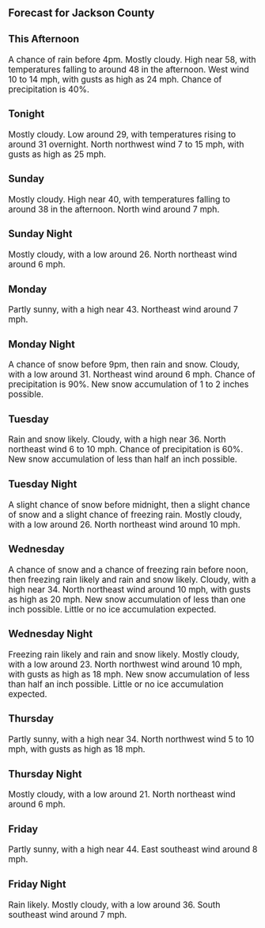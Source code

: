 <div>
   <h2>Forecast for Jackson County</h2>
   <p>
      <div style="font-size:120%">
         <h3>This Afternoon</h3>A chance of rain before 4pm. Mostly cloudy. High near 58, with temperatures falling to around 48 in the afternoon. West wind
         10 to 14 mph, with gusts as high as 24 mph. Chance of precipitation is 40%.<br></div>
   </p>
   <p>
      <div style="font-size:120%">
         <h3>Tonight</h3>Mostly cloudy. Low around 29, with temperatures rising to around 31 overnight. North northwest wind 7 to 15 mph, with gusts
         as high as 25 mph.<br></div>
   </p>
   <p>
      <div style="font-size:120%">
         <h3>Sunday</h3>Mostly cloudy. High near 40, with temperatures falling to around 38 in the afternoon. North wind around 7 mph.<br></div>
   </p>
   <p>
      <div style="font-size:120%">
         <h3>Sunday Night</h3>Mostly cloudy, with a low around 26. North northeast wind around 6 mph.<br></div>
   </p>
   <p>
      <div style="font-size:120%">
         <h3>Monday</h3>Partly sunny, with a high near 43. Northeast wind around 7 mph.<br></div>
   </p>
   <p>
      <div style="font-size:120%">
         <h3>Monday Night</h3>A chance of snow before 9pm, then rain and snow. Cloudy, with a low around 31. Northeast wind around 6 mph. Chance of precipitation
         is 90%. New snow accumulation of 1 to 2 inches possible.<br></div>
   </p>
   <p>
      <div style="font-size:120%">
         <h3>Tuesday</h3>Rain and snow likely. Cloudy, with a high near 36. North northeast wind 6 to 10 mph. Chance of precipitation is 60%. New snow
         accumulation of less than half an inch possible.<br></div>
   </p>
   <p>
      <div style="font-size:120%">
         <h3>Tuesday Night</h3>A slight chance of snow before midnight, then a slight chance of snow and a slight chance of freezing rain. Mostly cloudy,
         with a low around 26. North northeast wind around 10 mph.<br></div>
   </p>
   <p>
      <div style="font-size:120%">
         <h3>Wednesday</h3>A chance of snow and a chance of freezing rain before noon, then freezing rain likely and rain and snow likely. Cloudy, with
         a high near 34. North northeast wind around 10 mph, with gusts as high as 20 mph. New snow accumulation of less than one inch
         possible. Little or no ice accumulation expected.<br></div>
   </p>
   <p>
      <div style="font-size:120%">
         <h3>Wednesday Night</h3>Freezing rain likely and rain and snow likely. Mostly cloudy, with a low around 23. North northwest wind around 10 mph, with
         gusts as high as 18 mph. New snow accumulation of less than half an inch possible. Little or no ice accumulation expected.<br></div>
   </p>
   <p>
      <div style="font-size:120%">
         <h3>Thursday</h3>Partly sunny, with a high near 34. North northwest wind 5 to 10 mph, with gusts as high as 18 mph.<br></div>
   </p>
   <p>
      <div style="font-size:120%">
         <h3>Thursday Night</h3>Mostly cloudy, with a low around 21. North northeast wind around 6 mph.<br></div>
   </p>
   <p>
      <div style="font-size:120%">
         <h3>Friday</h3>Partly sunny, with a high near 44. East southeast wind around 8 mph.<br></div>
   </p>
   <p>
      <div style="font-size:120%">
         <h3>Friday Night</h3>Rain likely. Mostly cloudy, with a low around 36. South southeast wind around 7 mph.<br></div>
   </p>
</div>